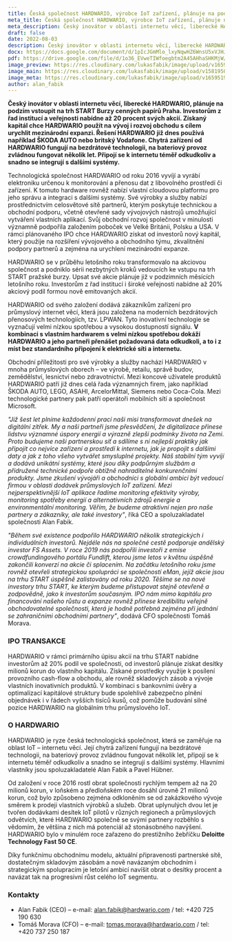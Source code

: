 ```yaml
---
title: Česká společnost HARDWARIO, výrobce IoT zařízení, plánuje na podzim tohoto roku vstoupit na trh START pražské burzy
meta_title: Česká společnost HARDWARIO, výrobce IoT zařízení, plánuje na podzim tohoto roku vstoupit na trh START pražské burzy
meta_description: Český inovátor v oblasti internetu věcí, liberecké HARDWARIO, plánuje na podzim vstoupit na trh START Burzy cenných papírů Praha. Investorům z řad institucí a veřejnosti nabídne až 20 procent svých akcií.
draft: false
date: 2022-08-03
description: Český inovátor v oblasti internetu věcí, liberecké HARDWARIO, plánuje na podzim vstoupit na trh START Burzy cenných papírů Praha. Investorům z řad institucí a veřejnosti nabídne až 20 procent svých akcií.
docx: https://docs.google.com/document/d/1pIcJGmMlo_lxyNqwHZ6WnsU5xVJHJbbU/edit?usp=sharing&ouid=100979526148034723712&rtpof=true&sd=true
pdf: https://drive.google.com/file/d/1o36_EVweTIWfoegbtm2A45AHhaSHKMjW/view?usp=sharing
image_preview: https://res.cloudinary.com/lukasfabik/image/upload/v1659092017/press/AlanFabik_PavelHubner-1.jpg
image_main: https://res.cloudinary.com/lukasfabik/image/upload/v1581950249/blog/wide_placeholder.jpg
image_meta: https://res.cloudinary.com/lukasfabik/image/upload/v1659519528/press/2022-08-03-itf/tz_meta.png
author: alan_fabik
---
```


**Český inovátor v oblasti internetu věcí, liberecké HARDWARIO, plánuje na podzim vstoupit na trh START Burzy cenných papírů Praha. Investorům z řad institucí a veřejnosti nabídne až 20 procent svých akcií. Získaný kapitál chce HARDWARIO použít na vývoj i rozvoj obchodu s cílem urychlit mezinárodní expanzi. Řešení HARDWARIO již dnes používá například ŠKODA AUTO nebo britský Vodafone. Chytrá zařízení od HARDWARIO fungují na bezdrátové technologii, na bateriový provoz zvládnou fungovat několik let. Připojí se k internetu téměř odkudkoliv a snadno se integrují s dalšími systémy.**

Technologická společnost HARDWARIO od roku 2016 vyvíjí a vyrábí elektroniku určenou k monitorování a přenosu dat z libovolného prostředí či zařízení. K tomuto hardware rovněž nabízí vlastní cloudovou platformu pro jeho správu a integraci s dalšími systémy. Své výrobky a služby nabízí prostřednictvím celosvětové sítě partnerů, kterým poskytuje technickou a obchodní podporu, včetně otevřené sady vývojových nástrojů umožňující vytváření vlastních aplikací. Svůj obchodní rozvoj společnost v minulosti významně podpořila založením poboček ve Velké Británii, Polsku a USA. V rámci plánovaného IPO chce HARDWARIO získat od investorů nový kapitál, který použije na rozšíření vývojového a obchodního týmu, zkvalitnění podpory partnerů a zejména na urychlení mezinárodní expanze. 

HARDWARIO se v průběhu letošního roku transformovalo na akciovou společnost a podniklo sérii nezbytných kroků vedoucích ke vstupu na trh START pražské burzy. Upsat své akcie plánuje již v podzimních měsících letošního roku. Investorům z řad institucí i široké veřejnosti nabídne až 20% akciový podíl formou nově emitovaných akcií.

HARDWARIO od svého založení dodává zákazníkům zařízení pro průmyslový internet věcí, která jsou založena na moderních bezdrátových přenosových technologiích, tzv. LPWAN. Tyto inovativní technologie se vyznačují velmi nízkou spotřebou a vysokou dostupností signálu. **V kombinaci s vlastním hardwarem s velmi nízkou spotřebou dokáží HARDWARIO a jeho partneři přenášet požadovaná data odkudkoli, a to i z míst bez standardního připojení k elektrické síti a internetu.**

Obchodní příležitosti pro své výrobky a služby nachází HARDWARIO v mnoha průmyslových oborech – ve výrobě, retailu, správě budov, zemědělství, lesnictví nebo zdravotnictví. Mezi koncové uživatele produktů HARDWARIO patří již dnes celá řada významných firem, jako například ŠKODA AUTO, LEGO, ASAHI, ArcelorMittal, Siemens nebo Coca-Cola. Mezi technologické partnery pak patří operátoři mobilních sítí a společnost Microsoft.

*"Již šest let plníme každodenní prací naši misi transformovat dnešek na digitální zítřek. My a naši partneři jsme přesvědčeni, že digitalizace přinese lidstvu významné úspory energií a výrazně zlepší podmínky života na Zemi. Proto budujeme naši partnerskou síť a sdílíme s ní nejlepší praktiky jak připojit co nejvíce zařízení a prostředí k internetu, jak je propojit s dalšími daty a jak z toho všeho vytvářet smysluplné projekty. Náš stabilní tým vyvíjí a dodává unikátní systémy, které jsou díky podpůrným službám a přidružené technické podpoře obtížně nahraditelné konkurenčními produkty. Jsme zkušení vývojáři a obchodníci s globální ambicí být vedoucí firmou v oblasti dodávek průmyslových IoT zařízení. Mezi nejperspektivnější IoT aplikace řadíme monitoring efektivity výroby, monitoring spotřeby energií a alternativních zdrojů energie a environmentální monitoring. Věřím, že budeme atraktivní nejen pro naše partnery a zákazníky, ale také investory"*, říká CEO a spoluzakladatel společnosti Alan Fabik.

*"Během své existence podpořilo HARDWARIO několik strategických i individuálních investorů. Nejdéle nás na společné cestě podporuje andělský investor FS Assets. V roce 2019 nás podpořili investoři z emise crowdfundingového portálu Fundlift, kterou jsme letos v květnu úspěšně zakončili konverzí na akcie či splacením. Na začátku letošního roku jsme rovněž otevřeli strategickou spolupráci se společností eMan, jejíž akcie jsou na trhu START úspěšně zalistovány od roku 2020. Těšíme se na nové investory trhu START, ke kterým budeme přistupovat stejně otevřeně a zodpovědně, jako k investorům současným. IPO nám mimo kapitálu pro financování našeho růstu a expanze rovněž přinese kredibilitu veřejně obchodovatelné společnosti, která je hodně potřebná zejména při jednání se zahraničními obchodními partnery"*, dodává CFO společnosti Tomáš Morava.

### IPO TRANSAKCE
HARDWARIO  v rámci primárního úpisu akcií na trhu START nabídne investorům až 20% podíl ve společnosti, od investorů plánuje získat desítky milionů korun do vlastního kapitálu. Získané prostředky využije k posílení provozního cash-flow a obchodu, ale rovněž skladových zásob a vývoje vlastních inovativních produktů. V kombinaci s bankovními úvěry a optimalizací kapitálové struktury bude spolehlivě zabezpečno plnění objednávek i v řádech vyšších tisíců kusů, což pomůže budování silné pozice HARDWARIO na globálním trhu průmyslového IoT.

### O HARDWARIO 
HARDWARIO je ryze česká technologická společnost, která se zaměřuje na oblast IoT – internetu věcí. Její chytrá zařízení fungují na bezdrátové technologii, na bateriový provoz zvládnou fungovat několik let, připojí se k internetu téměř odkudkoliv a snadno se integrují s dalšími systémy. Hlavními vlastníky jsou spoluzakladatelé Alan Fabik a Pavel Hübner.

Od založení v roce 2016 rostl obrat společnosti rychlým tempem až na 20 milionů korun, v loňském a předloňském roce dosáhl úrovně 21 milionů korun, což bylo způsobeno zejména odkloněním se od zakázkového vývoje směrem k prodeji vlastních výrobků a služeb. Obrat uplynulých dvou let je tvořen dodávkami desítek IoT pilotů v různých regionech a průmyslových odvětvích, které HARDWARIO společně se svými partnery rozběhlo s vědomím, že většina z nich má potenciál až stonásobného navýšení. HARDWARIO bylo v minulém roce zařazeno do prestižního žebříčku **Deloitte Technology Fast 50 CE**.

Díky funkčnímu obchodnímu modelu, aktuální připravenosti partnerské sítě, dostatečným skladovým zásobám a nově navázaným obchodním i strategickým spolupracím je letošní ambicí navíšit obrat o desítky procent a navázat tak na progresivní růst celého IoT segmentu. 

### Kontakty

- Alan Fabik (CEO) – e-mail: alan.fabik@hardwario.com / tel: +420 725 190 630
- Tomáš Morava (CFO) – e-mail: tomas.morava@hardwario.com / tel: +420 737 250 187